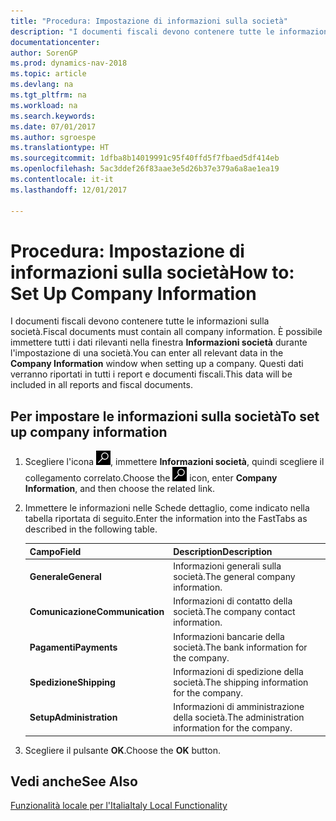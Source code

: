 ```yaml
---
title: "Procedura: Impostazione di informazioni sulla società"
description: "I documenti fiscali devono contenere tutte le informazioni sulla società. È possibile immettere tutti i dati rilevanti nella finestra **Informazioni società** durante l'impostazione di una società."
documentationcenter: 
author: SorenGP
ms.prod: dynamics-nav-2018
ms.topic: article
ms.devlang: na
ms.tgt_pltfrm: na
ms.workload: na
ms.search.keywords: 
ms.date: 07/01/2017
ms.author: sgroespe
ms.translationtype: HT
ms.sourcegitcommit: 1dfba8b14019991c95f40ffd5f7fbaed5df414eb
ms.openlocfilehash: 5ac3ddef26f83aae3e5d26b37e379a6a8ae1ea19
ms.contentlocale: it-it
ms.lasthandoff: 12/01/2017

---
```

# <a name="how-to-set-up-company-information"></a><span data-ttu-id="326bd-104">Procedura: Impostazione di informazioni sulla società</span><span class="sxs-lookup"><span data-stu-id="326bd-104">How to: Set Up Company Information</span></span>
<span data-ttu-id="326bd-105">I documenti fiscali devono contenere tutte le informazioni sulla società.</span><span class="sxs-lookup"><span data-stu-id="326bd-105">Fiscal documents must contain all company information.</span></span> <span data-ttu-id="326bd-106">È possibile immettere tutti i dati rilevanti nella finestra **Informazioni società** durante l'impostazione di una società.</span><span class="sxs-lookup"><span data-stu-id="326bd-106">You can enter all relevant data in the **Company Information** window when setting up a company.</span></span> <span data-ttu-id="326bd-107">Questi dati verranno riportati in tutti i report e documenti fiscali.</span><span class="sxs-lookup"><span data-stu-id="326bd-107">This data will be included in all reports and fiscal documents.</span></span>  

## <a name="to-set-up-company-information"></a><span data-ttu-id="326bd-108">Per impostare le informazioni sulla società</span><span class="sxs-lookup"><span data-stu-id="326bd-108">To set up company information</span></span>  

1.  <span data-ttu-id="326bd-109">Scegliere l'icona ![Cerca pagina o report](../../media/ui-search/search_small.png "icona Cerca pagina o report"), immettere **Informazioni società**, quindi scegliere il collegamento correlato.</span><span class="sxs-lookup"><span data-stu-id="326bd-109">Choose the ![Search for Page or Report](../../media/ui-search/search_small.png "Search for Page or Report icon") icon, enter **Company Information**, and then choose the related link.</span></span>  
2.  <span data-ttu-id="326bd-110">Immettere le informazioni nelle Schede dettaglio, come indicato nella tabella riportata di seguito.</span><span class="sxs-lookup"><span data-stu-id="326bd-110">Enter the information into the FastTabs as described in the following table.</span></span>

    |<span data-ttu-id="326bd-111">Campo</span><span class="sxs-lookup"><span data-stu-id="326bd-111">Field</span></span>|<span data-ttu-id="326bd-112">Description</span><span class="sxs-lookup"><span data-stu-id="326bd-112">Description</span></span>|  
    |-------------|---------------------------------------|  
    |<span data-ttu-id="326bd-113">**Generale**</span><span class="sxs-lookup"><span data-stu-id="326bd-113">**General**</span></span>|<span data-ttu-id="326bd-114">Informazioni generali sulla società.</span><span class="sxs-lookup"><span data-stu-id="326bd-114">The general company information.</span></span>|  
    |<span data-ttu-id="326bd-115">**Comunicazione**</span><span class="sxs-lookup"><span data-stu-id="326bd-115">**Communication**</span></span>|<span data-ttu-id="326bd-116">Informazioni di contatto della società.</span><span class="sxs-lookup"><span data-stu-id="326bd-116">The company contact information.</span></span>|  
    |<span data-ttu-id="326bd-117">**Pagamenti**</span><span class="sxs-lookup"><span data-stu-id="326bd-117">**Payments**</span></span>|<span data-ttu-id="326bd-118">Informazioni bancarie della società.</span><span class="sxs-lookup"><span data-stu-id="326bd-118">The bank information for the company.</span></span>|  
    |<span data-ttu-id="326bd-119">**Spedizione**</span><span class="sxs-lookup"><span data-stu-id="326bd-119">**Shipping**</span></span>|<span data-ttu-id="326bd-120">Informazioni di spedizione della società.</span><span class="sxs-lookup"><span data-stu-id="326bd-120">The shipping information for the company.</span></span>|  
    |<span data-ttu-id="326bd-121">**Setup**</span><span class="sxs-lookup"><span data-stu-id="326bd-121">**Administration**</span></span>|<span data-ttu-id="326bd-122">Informazioni di amministrazione della società.</span><span class="sxs-lookup"><span data-stu-id="326bd-122">The administration information for the company.</span></span>|  

3.  <span data-ttu-id="326bd-123">Scegliere il pulsante **OK**.</span><span class="sxs-lookup"><span data-stu-id="326bd-123">Choose the **OK** button.</span></span>  

## <a name="see-also"></a><span data-ttu-id="326bd-124">Vedi anche</span><span class="sxs-lookup"><span data-stu-id="326bd-124">See Also</span></span>  
 [<span data-ttu-id="326bd-125">Funzionalità locale per l'Italia</span><span class="sxs-lookup"><span data-stu-id="326bd-125">Italy Local Functionality</span></span>](italy-local-functionality.md)   

